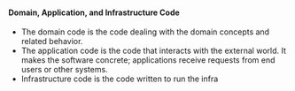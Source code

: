 
#### Domain, Application, and Infrastructure Code

* The domain code is the code dealing with the domain concepts and related behavior. 
* The application code is the code that interacts with the external world. It makes the software concrete; applications receive requests from end users or other systems.
* Infrastructure code is the code written to run the infra